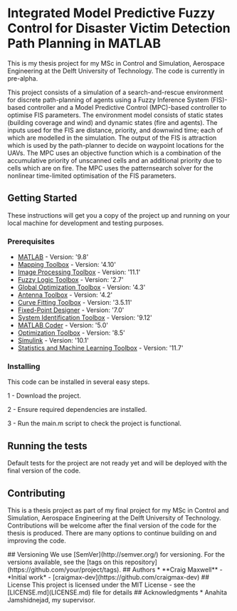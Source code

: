 # Integrated Model Predictive Fuzzy Control for Disaster Victim Detection Path Planning in MATLAB

This is my thesis project for my MSc in Control and Simulation, Aerospace Engineering at the Delft University of Technology. The code is currently in pre-alpha.

This project consists of a simulation of a search-and-rescue environment for discrete path-planning of agents using a Fuzzy Inference System (FIS)-based controller and a Model Predictive Control (MPC)-based controller to optimise FIS parameters. The environment model consists of static states (building coverage and wind) and dynamic states (fire and agents). The inputs used for the FIS are distance, priority, and downwind time; each of which are modelled in the simulation. The output of the FIS is attraction which is used by the path-planner to decide on waypoint locations for the UAVs. The MPC uses an objective function which is a combination of the accumulative priority of unscanned cells and an additional priority due to cells which are on fire. The MPC uses the patternsearch solver for the nonlinear time-limited optimisation of the FIS parameters.

## Getting Started

These instructions will get you a copy of the project up and running on your local machine for development and testing purposes.

### Prerequisites

* [MATLAB](https://www.mathworks.com/products/matlab.html) - Version: '9.8'
* [Mapping Toolbox]() - Version: '4.10'
* [Image Processing Toolbox]() - Version: '11.1'
* [Fuzzy Logic Toolbox](https://www.mathworks.com/products/fuzzy-logic.html) - Version: '2.7'
* [Global Optimization Toolbox]() - Version: '4.3'
* [Antenna Toolbox]() - Version: '4.2'
* [Curve Fitting Toolbox]() - Version: '3.5.11'
* [Fixed-Point Designer]() - Version: '7.0'
* [System Identification Toolbox]() - Version: '9.12'
* [MATLAB Coder]() - Version: '5.0'
* [Optimization Toolbox](https://www.mathworks.com/products/optimization.html) - Version: '8.5'
* [Simulink]() - Version: '10.1'
* [Statistics and Machine Learning Toolbox]() - Version: '11.7'

### Installing

This code can be installed in several easy steps.

1 - Download the project.

2 - Ensure required dependencies are installed.

3 - Run the main.m script to check the project is functional.

## Running the tests

Default tests for the project are not ready yet and will be deployed with the final version of the code.

## Contributing

This is a thesis project as part of my final project for my MSc in Control and Simulation, Aerospace Engineering at the Delft University of Technology. Contributions will be welcome after the final version of the code for the thesis is produced. There are many options to continue building on and improving the code. 
<!--
Please read [CONTRIBUTING.md](https://gist.github.com/craigmax-dev/contributing) for details on our code of conduct, and the process for submitting pull requests to us.
--!>

## Versioning

We use [SemVer](http://semver.org/) for versioning. For the versions available, see the [tags on this repository](https://github.com/your/project/tags). 

## Authors

* **Craig Maxwell** - *Initial work* - [craigmax-dev](https://github.com/craigmax-dev)

## License

This project is licensed under the MIT License - see the [LICENSE.md](LICENSE.md) file for details

## Acknowledgments

* Anahita Jamshidnejad, my supervisor.
